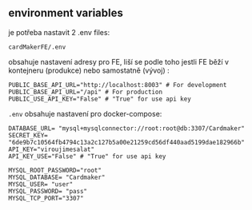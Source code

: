 ## environment variables
je potřeba nastavit 2 .env files:

`cardMakerFE/.env`

obsahuje nastavení adresy pro FE, liší se podle toho jestli FE běží v kontejneru (produkce) nebo samostatně (vývoj) :
```
PUBLIC_BASE_API_URL="http://localhost:8003" # For development
PUBLIC_BASE_API_URL="/api" # For production
PUBLIC_USE_API_KEY="False" # "True" for use api key
```


`.env`
obsahuje nastavení pro docker-compose:

```
DATABASE_URL= "mysql+mysqlconnector://root:root@db:3307/Cardmaker"
SECRET_KEY= "6de9b7c10564fb4794c13a2c127b5a00e21259cd56df440aad5199dae182966b"
API_KEY="viroujimesalat"
API_KEY_USE="False" # "True" for use api key

MYSQL_ROOT_PASSWORD="root"  
MYSQL_DATABASE= "Cardmaker"
MYSQL_USER= "user"
MYSQL_PASSWORD= "pass"
MYSQL_TCP_PORT="3307"
```